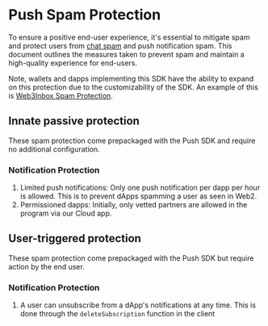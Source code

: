 # Push Spam Protection

To ensure a positive end-user experience, it's essential to mitigate spam and
protect users from [chat spam](../chat/spam-protection.md) and push notification
spam. This document outlines the measures taken to prevent spam and maintain a
high-quality experience for end-users.

Note, wallets and dapps implementing this SDK have the ability to expand on this
protection due to the customizability of the SDK. An example of this is
[Web3Inbox Spam Protection](../../meta-clients/web3inbox/spam-protection.md).

## Innate passive protection

These spam protection come prepackaged with the Push SDK and require no
additional configuration.

### Notification Protection

1. Limited push notifications: Only one push notification per dapp per hour is
   allowed. This is to prevent dApps spamming a user as seen in Web2.
2. Permissioned dapps: Initially, only vetted partners are allowed in the
   program via our Cloud app.


## User-triggered protection
These spam protection come prepackaged with the Push SDK but require action by
the end user.

### Notification Protection
1. A user can unsubscribe from a dApp's notifications at any time. This is done
   through the `deleteSubscription` function in the client

